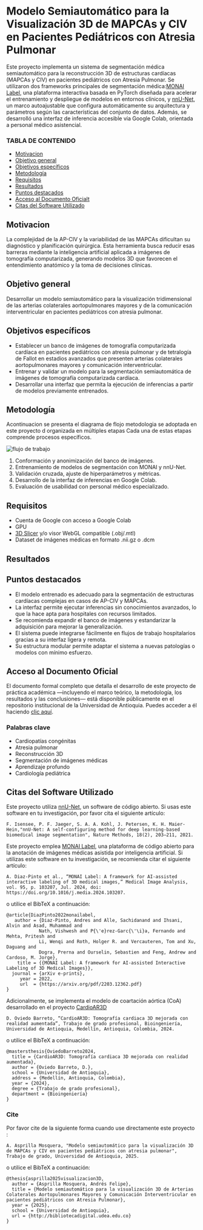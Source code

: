 # Modelo Semiautomático para la Visualización 3D de MAPCAs y CIV en Pacientes Pediátricos con Atresia Pulmonar

Este proyecto implementa un sistema de segmentación médica semiautomático para la reconstrucción 3D de estructuras cardíacas (MAPCAs y CIV) en pacientes pediátricos con Atresia Pulmonar. Se utilizaron dos frameworks principales de segmentación médica:[MONAI Label](https://github.com/Project-MONAI/MONAILabel/tree/main), una plataforma interactiva basada en PyTorch diseñada para acelerar el entrenamiento y despliegue de modelos en entornos clínicos, y [nnU-Net](https://github.com/MIC-DKFZ/nnUNet), un marco autoajustable que configura automáticamente su arquitectura y parámetros según las características del conjunto de datos. Además, se desarrolló una interfaz de inferencia accesible vía Google Colab, orientada a personal médico asistencial.


### TABLA DE CONTENIDO
- [Motivacion](#Motivacion)
- [Objetivo general](#Objetivo-general)
- [Objetivos específicos](#Objetivos-específicos)
- [Metodología](#Metodología)
- [Requisitos](#Requisitos)
- [Resultados](#Resultados)
- [Puntos destacados](#Puntos-destacados)
- [Acceso al Documento Oficialt](#Acceso-al-Documento-Oficial)
- [Citas del Software Utilizado](#Citas-del-Software-Utilizado)

## Motivacion

La complejidad de la AP-CIV y la variabilidad de las MAPCAs dificultan su diagnóstico y planificación quirúrgica. Esta herramienta busca reducir esas barreras mediante la inteligencia artificial aplicada a imágenes de tomografía computarizada, generando modelos 3D que favorecen el entendimiento anatómico y la toma de decisiones clínicas.

## Objetivo general

Desarrollar  un  modelo  semiautomático  para  la  visualización  tridimensional  de  las  arterias 
colaterales  aortopulmonares  mayores  y  de  la  comunicación  interventricular  en  pacientes 
pediátricos con atresia pulmonar.

## Objetivos específicos

- Establecer  un  banco  de  imágenes  de  tomografía  computarizada  cardíaca  en  pacientes  pediátricos  con  atresia  pulmonar  y  de  tetralogía  de  Fallot  en   estadios  avanzados  que presenten arterias colaterales aortopulmonares mayores y comunicación  interventricular. 
- Entrenar  y  validar  un  modelo  para  la  segmentación  semiautomática  de  imágenes  de tomografía computarizada cardíaca.
- Desarrollar  una  interfaz  que  permita  la  ejecución  de  inferencias  a  partir  de  modelos previamente entrenados. 

## Metodología

Acontinuacion se presenta  el diagrama de flojo  metodologia se  adoptada en este proyecto d organizada  en  múltiples  etapas  Cada  una  de  estas  etapas  comprende  procesos  específicos.

![flujo de trabajo](https://github.com/doviedob/CardioAR3D/blob/294b87ec044c39f94411f67d43ca546e443fc968/Images/Workflow.png)

1. Conformación y anonimización del banco de imágenes.
2. Entrenamiento de modelos de segmentación con MONAI y nnU-Net.
3. Validación cruzada, ajuste de hiperparámetros y métricas.
4. Desarrollo de la interfaz de inferencias en Google Colab.
5. Evaluación de usabilidad con personal médico especializado.


## Requisitos

- Cuenta de Google con acceso a Google Colab
- GPU 
- [3D Slicer](https://www.slicer.org/) y/o visor WebGL compatible (.obj/.mtl)
- Dataset de imágenes médicas en formato .nii.gz o .dcm

## Resultados


## Puntos destacados

- El modelo entrenado  es adecuado para la segmentación de estructuras cardíacas complejas en casos de AP-CIV y MAPCAs.
- La interfaz permite ejecutar inferencias sin conocimientos avanzados, lo que la hace apta para hospitales con recursos limitados.
- Se recomienda expandir el banco de imágenes y estandarizar la adquisición para mejorar la generalización.
- El sistema puede integrarse fácilmente en flujos de trabajo hospitalarios gracias a su interfaz ligera y remota.
- Su estructura modular permite adaptar el sistema a nuevas patologías o modelos con mínimo esfuerzo.


## Acceso al Documento Oficial

El documento formal completo que detalla el desarrollo de este proyecto de práctica académica —incluyendo el marco teórico, la metodología, los resultados y las conclusiones— está disponible públicamente en el repositorio institucional de la Universidad de Antioquia. Puedes acceder a él haciendo [clic aquí](https://bibliotecadigital.udea.edu.co/communities/aba95e15-009e-4b9a-a2b0-c8b390d5ad1f).

### Palabras clave
- Cardiopatías congénitas  
- Atresia pulmonar  
- Reconstrucción 3D  
- Segmentación de imágenes médicas  
- Aprendizaje profundo  
- Cardiología pediátrica

## Citas del Software Utilizado

Este proyecto utiliza [nnU-Net](https://github.com/MIC-DKFZ/nnUNet), un software de código abierto. Si usas este software en tu investigación, por favor cita el siguiente artículo:

```F. Isensee, P. F. Jaeger, S. A. A. Kohl, J. Petersen, K. H. Maier-Hein,"nnU-Net: A self-configuring method for deep learning-based biomedical image segmentation", Nature Methods, 18(2), 203–211, 2021.```

Este proyecto emplea [MONAI Label](https://github.com/Project-MONAI/MONAILabel), una plataforma de código abierto para la anotación de imágenes médicas asistida por inteligencia artificial. Si utilizas este software en tu investigación, se recomienda citar el siguiente artículo:

```A. Diaz-Pinto et al., “MONAI Label: A framework for AI-assisted interactive labeling of 3D medical images,” Medical Image Analysis, vol. 95, p. 103207, Jul. 2024, doi: https://doi.org/10.1016/j.media.2024.103207.```


o utilice el BibTeX a continuación:

```
@article{DiazPinto2022monailabel,
   author = {Diaz-Pinto, Andres and Alle, Sachidanand and Ihsani, Alvin and Asad, Muhammad and
            Nath, Vishwesh and P{\'e}rez-Garc{\'\i}a, Fernando and Mehta, Pritesh and
            Li, Wenqi and Roth, Holger R. and Vercauteren, Tom and Xu, Daguang and
            Dogra, Prerna and Ourselin, Sebastien and Feng, Andrew and Cardoso, M. Jorge},
    title = {{MONAI Label: A framework for AI-assisted Interactive Labeling of 3D Medical Images}},
  journal = {arXiv e-prints},
     year = 2022,
     url  = {https://arxiv.org/pdf/2203.12362.pdf}
}
```
Adicionalmente, se implementa el modelo de coartación aórtica (CoA) desarrollado en el proyecto  [CardioAR3D](https://github.com/doviedob/CardioAR3D)

```D. Oviedo Barreto, “CardioAR3D: Tomografía cardiaca 3D mejorada con realidad aumentada”, Trabajo de grado profesional, Bioingeniería, Universidad de Antioquia, Medellín, Antioquia, Colombia, 2024.```

o utilice el BibTeX a continuación:

```
@mastersthesis{OviedoBarreto2024,
  title = {CardioAR3D: Tomografía cardiaca 3D mejorada con realidad aumentada},
  author = {Oviedo Barreto, D.},
  school = {Universidad de Antioquia},
  address = {Medellín, Antioquia, Colombia},
  year = {2024},
  degree = {Trabajo de grado profesional},
  department = {Bioingeniería}
}
```
### Cite
Por favor  cite de la siguiente forma cuando use directamente este proyecto :

```A. Asprilla Mosquera, "Modelo semiautomático para la visualización 3D de MAPCAs y CIV en pacientes pediátricos con atresia pulmonar", Trabajo de grado, Universidad de Antioquia, 2025.```


o utilice el BibTeX a continuación:

```
@thesis{asprilla2025visualizacion3D,
  author = {Asprilla Mosquera, Andrés Felipe},
  title = {Modelo semiautomático para la visualización 3D de Arterias Colaterales Aortopulmonares Mayores y Comunicación Interventricular en pacientes pediátricos con Atresia Pulmonar},
  year = {2025},
  school = {Universidad de Antioquia},
  url = {http://bibliotecadigital.udea.edu.co}
}
```
